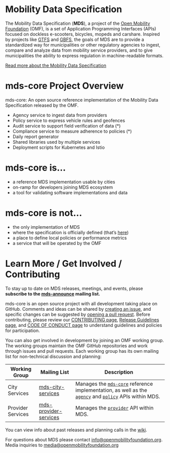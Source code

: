 # Mobility Data Specification

The Mobility Data Specification (**MDS**), a project of the [Open Mobility Foundation](http://www.openmobilityfoundation.org) (OMF), is a set of Application Programming Interfaces (APIs) focused on dockless e-scooters, bicycles, mopeds and carshare. Inspired by projects like [GTFS](https://developers.google.com/transit/gtfs/reference/) and [GBFS](https://github.com/NABSA/gbfs), the goals of MDS are to provide a standardized way for municipalities or other regulatory agencies to ingest, compare and analyze data from mobility service providers, and to give municipalities the ability to express regulation in machine-readable formats.

[Read more about the Mobility Data Specification](https://github.com/openmobilityfoundation/mds-core/blob/master/README.md)

# mds-core Project Overview

mds-core: An open source reference implementation of the Mobility Data Specification released by the OMF.

- Agency service to ingest data from providers
- Policy service to express vehicle rules and geofences
- Audit service to support field verification of data (\*)
- Compliance service to measure adherence to policies (\*)
- Daily report generator
- Shared libraries used by multiple services
- Deployment scripts for Kubernetes and Istio

# mds-core is…

- a reference MDS implementation usable by cities
- on-ramp for developers joining MDS ecosystem
- a tool for validating software implementations and data

# mds-core is not…

- the only implementation of MDS
- where the specification is officially defined (that’s [here](https://github.com/openmobilityfoundation/mobility-data-specification))
- a place to define local policies or performance metrics
- a service that will be operated by the OMF

# Learn More / Get Involved / Contributing

To stay up to date on MDS releases, meetings, and events, please **subscribe to the [mds-announce](https://groups.google.com/a/groups.openmobilityfoundation.org/forum/#!forum/mds-announce) mailing list.**

mds-core is an open source project with all development taking place on GitHub. Comments and ideas can be shared by [creating an issue](https://github.com/openmobilityfoundation/mds-core/issues), and specific changes can be suggested by [opening a pull request](https://github.com/openmobilityfoundation/mds-core/pulls). Before contributing, please review our [CONTRIBUTING page](CONTRIBUTING.md), [Release Guidelines page](ReleaseGuidelines.md), and [CODE OF CONDUCT page](CODE_OF_CONDUCT.md) to understand guidelines and policies for participation.

You can also get involved in development by joining an OMF working group. The working groups maintain the OMF GitHub repositories and work through issues and pull requests. Each working group has its own mailing list for non-technical discussion and planning:

| Working Group | Mailing List | Description
| ------------- | ------------ | --------
| City Services | [mds-city-services](https://groups.google.com/a/groups.openmobilityfoundation.org/forum/#!forum/mds-city-services) | Manages the [`mds-core`](https://github.com/openmobilityfoundation/mds-core) reference implementation, as well as the [`agency`][agency] and [`policy`][policy] APIs within MDS.
| Provider Services | [mds-provider-services](https://groups.google.com/a/groups.openmobilityfoundation.org/forum/#!forum/mds-provider-services) | Manages the [`provider`][provider] API within MDS.

You can view info about past releases and planning calls in the [wiki](https://github.com/openmobilityfoundation/mobility-data-specification/wiki).

For questions about MDS please contact [info@openmobilityfoundation.org](mailto:info@openmobilityfoundation.org). Media inquiries to [media@openmobilityfoundation.org](mailto:media@openmobilityfoundation.org)

[agency]: https://github.com/openmobilityfoundation/mobility-data-specification/tree/master/agency/README.md
[provider]: https://github.com/openmobilityfoundation/mobility-data-specification/tree/master/provider/README.md
[policy]: https://github.com/openmobilityfoundation/mobility-data-specification/tree/master/policy/README.md
